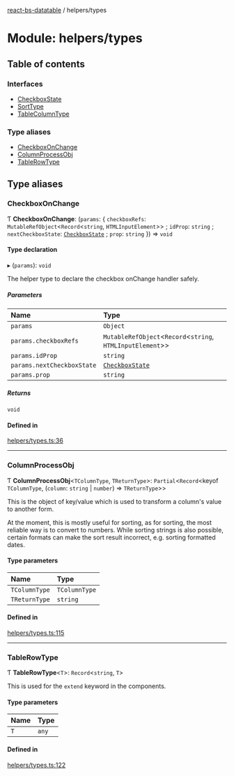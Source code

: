[react-bs-datatable](../README.md) / helpers/types

# Module: helpers/types

## Table of contents

### Interfaces

- [CheckboxState](../interfaces/helpers_types.CheckboxState.md)
- [SortType](../interfaces/helpers_types.SortType.md)
- [TableColumnType](../interfaces/helpers_types.TableColumnType.md)

### Type aliases

- [CheckboxOnChange](helpers_types.md#checkboxonchange)
- [ColumnProcessObj](helpers_types.md#columnprocessobj)
- [TableRowType](helpers_types.md#tablerowtype)

## Type aliases

### CheckboxOnChange

Ƭ **CheckboxOnChange**: (`params`: { `checkboxRefs`: `MutableRefObject`<`Record`<`string`, `HTMLInputElement`\>\> ; `idProp`: `string` ; `nextCheckboxState`: [`CheckboxState`](../interfaces/helpers_types.CheckboxState.md) ; `prop`: `string`  }) => `void`

#### Type declaration

▸ (`params`): `void`

The helper type to declare the checkbox onChange handler safely.

##### Parameters

| Name | Type |
| :------ | :------ |
| `params` | `Object` |
| `params.checkboxRefs` | `MutableRefObject`<`Record`<`string`, `HTMLInputElement`\>\> |
| `params.idProp` | `string` |
| `params.nextCheckboxState` | [`CheckboxState`](../interfaces/helpers_types.CheckboxState.md) |
| `params.prop` | `string` |

##### Returns

`void`

#### Defined in

[helpers/types.ts:36](https://github.com/imballinst/react-bs-datatable/blob/8f7fb79/src/helpers/types.ts#L36)

___

### ColumnProcessObj

Ƭ **ColumnProcessObj**<`TColumnType`, `TReturnType`\>: `Partial`<`Record`<keyof `TColumnType`, (`column`: `string` \| `number`) => `TReturnType`\>\>

This is the object of key/value which is used to transform a column's value
to another form.

At the moment, this is mostly useful for sorting, as for sorting, the most reliable
way is to convert to numbers. While sorting strings is also possible, certain formats
can make the sort result incorrect, e.g. sorting formatted dates.

#### Type parameters

| Name | Type |
| :------ | :------ |
| `TColumnType` | `TColumnType` |
| `TReturnType` | `string` |

#### Defined in

[helpers/types.ts:115](https://github.com/imballinst/react-bs-datatable/blob/8f7fb79/src/helpers/types.ts#L115)

___

### TableRowType

Ƭ **TableRowType**<`T`\>: `Record`<`string`, `T`\>

This is used for the `extend` keyword in the components.

#### Type parameters

| Name | Type |
| :------ | :------ |
| `T` | `any` |

#### Defined in

[helpers/types.ts:122](https://github.com/imballinst/react-bs-datatable/blob/8f7fb79/src/helpers/types.ts#L122)
